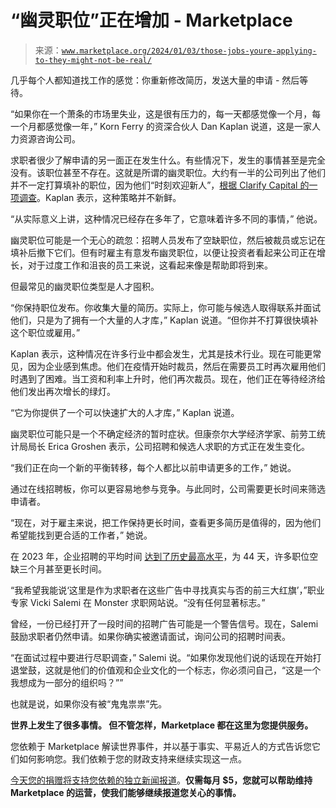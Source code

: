 <!--yml

category: 未分类

date: 2024-05-27 14:29:47

-->

# “幽灵职位”正在增加 - Marketplace

> 来源：[`www.marketplace.org/2024/01/03/those-jobs-youre-applying-to-they-might-not-be-real/`](https://www.marketplace.org/2024/01/03/those-jobs-youre-applying-to-they-might-not-be-real/)

几乎每个人都知道找工作的感觉：你重新修改简历，发送大量的申请 - 然后等待。

“如果你在一个萧条的市场里失业，这是很有压力的，每一天都感觉像一个月，每一个月都感觉像一年，” Korn Ferry 的资深合伙人 Dan Kaplan 说道，这是一家人力资源咨询公司。

求职者很少了解申请的另一面正在发生什么。有些情况下，发生的事情甚至是完全没有。该职位甚至不存在。这就是所谓的幽灵职位。大约有一半的公司列出了他们并不一定打算填补的职位，因为他们“时刻欢迎新人”，[根据 Clarify Capital 的一项调查](https://clarifycapital.com/job-seekers-beware-of-ghost-jobs-survey)。Kaplan 表示，这种策略并不新鲜。

“从实际意义上讲，这种情况已经存在多年了，它意味着许多不同的事情，” 他说。

幽灵职位可能是一个无心的疏忽：招聘人员发布了空缺职位，然后被裁员或忘记在填补后撤下它们。但有时雇主有意发布幽灵职位，以便让投资者看起来公司正在增长，对于过度工作和沮丧的员工来说，这看起来像是帮助即将到来。

但最常见的幽灵职位类型是人才囤积。

“你保持职位发布。你收集大量的简历。实际上，你可能与候选人取得联系并面试他们，只是为了拥有一个大量的人才库，” Kaplan 说道。“但你并不打算很快填补这个职位或雇用。”

Kaplan 表示，这种情况在许多行业中都会发生，尤其是技术行业。现在可能更常见，因为企业感到焦虑。他们在疫情开始时裁员，然后在需要员工时再次雇用他们时遇到了困难。当工资和利率上升时，他们再次裁员。现在，他们正在等待经济给他们发出再次增长的绿灯。

“它为你提供了一个可以快速扩大的人才库，” Kaplan 说道。

幽灵职位可能只是一个不确定经济的暂时症状。但康奈尔大学经济学家、前劳工统计局局长 Erica Groshen 表示，公司招聘和候选人求职的方式正在发生变化。

“我们正在向一个新的平衡转移，每个人都比以前申请更多的工作，” 她说。

通过在线招聘板，你可以更容易地参与竞争。与此同时，公司需要更长时间来筛选申请者。

“现在，对于雇主来说，把工作保持更长时间，查看更多简历是值得的，因为他们希望能找到更合适的工作者，” 她说。

在 2023 年，企业招聘的平均时间 [达到了历史最高水平](https://www.prnewswire.com/news-releases/new-research-shows-that-hiring-is-harder-than-ever-time-to-hire-increasing-significantly-for-almost-all-roles-301839785.html)，为 44 天，许多职位空缺三个月甚至更长时间。

“我希望我能说‘这里是作为求职者在这些广告中寻找真实与否的前三大红旗’，”职业专家 Vicki Salemi 在 Monster 求职网站说。“没有任何显著标志。”

曾经，一份已经打开了一段时间的招聘广告可能是一个警告信号。现在，Salemi 鼓励求职者仍然申请。如果你确实被邀请面试，询问公司的招聘时间表。

“在面试过程中要进行尽职调查，” Salemi 说。“如果你发现他们说的话现在开始打退堂鼓，这就是他们的价值观和企业文化的一个标志，你必须问自己，“这是一个我想成为一部分的组织吗？””

也就是说，如果你没有被“鬼鬼祟祟”先。

**世界上发生了很多事情。 但不管怎样，Marketplace 都在这里为您提供服务。**

您依赖于 Marketplace 解读世界事件，并以基于事实、平易近人的方式告诉您它们如何影响您。我们依赖于您的财政支持来继续实现这一点。

[今天您的捐赠将支持您依赖的独立新闻报道](https://support.marketplace.org/mkp-instory)。**仅需每月 $5，您就可以帮助维持 Marketplace 的运营，使我们能够继续报道您关心的事情。**

